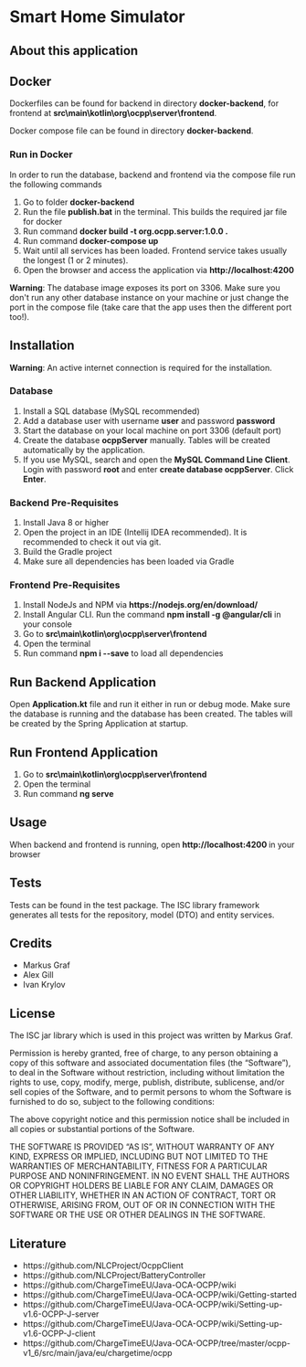 # Smart Home Simulator

## About this application


## Docker
Dockerfiles can be found for backend in directory <b>docker-backend</b>, for frontend at
<b>src\main\kotlin\org\ocpp\server\frontend</b>.

Docker compose file can be found in directory <b>docker-backend</b>.

### Run in Docker
In order to run the database, backend and frontend via the compose file run the following commands
<ol>
    <li>Go to folder <b>docker-backend</b></li>
    <li>Run the file <b>publish.bat</b> in the terminal. This builds the required jar file for docker</li>
    <li>Run command <b>docker build -t org.ocpp.server:1.0.0 .</b></li>
    <li>Run command <b>docker-compose up</b></li>
    <li>Wait until all services has been loaded. Frontend service takes usually the longest (1 or 2 minutes).</li>
    <li>Open the browser and access the application via <b>http://localhost:4200</b></li>
</ol>

<b>Warning</b>: The database image exposes its port on 3306. Make sure you don't run any other database instance on your machine
or just change the port in the compose file (take care that the app uses then the different port too!).

## Installation
<b>Warning</b>: An active internet connection is required for the installation.

### Database
<ol>
    <li>Install a SQL database (MySQL recommended)</li>
    <li>Add a database user with username <b>user</b> and password <b>password</b></li>
    <li>Start the database on your local machine on port 3306 (default port)</li>
    <li>Create the database <b>ocppServer</b> manually. Tables will be created automatically by the application.</li>
    <li>If you use MySQL, search and open the <b>MySQL Command Line Client</b>. Login with password <b>root</b> and
    enter <b>create database ocppServer</b>. Click <b>Enter</b>.</li>
</ol>

### Backend Pre-Requisites
<ol>
    <li>Install Java 8 or higher</li>
    <li>Open the project in an IDE (Intellij IDEA recommended). It is recommended to check it out via git.</li>
    <li>Build the Gradle project</li>
    <li>Make sure all dependencies has been loaded via Gradle</li>
</ol>

### Frontend Pre-Requisites
<ol>
    <li>Install NodeJs and NPM via <b>https://nodejs.org/en/download/</b></li>
    <li>Install Angular CLI. Run the command <b>npm install -g @angular/cli</b> in your console</li>
    <li>Go to <b>src\main\kotlin\org\ocpp\server\frontend</b></li>
    <li>Open the terminal</li>
    <li>Run command <b>npm i --save</b> to load all dependencies</li>
</ol>

## Run Backend Application
Open <b>Application.kt</b> file and run it either in run or debug mode. Make sure the database is running and the database
has been created. The tables will be created by the Spring Application at startup.

## Run Frontend Application
<ol>
    <li>Go to <b>src\main\kotlin\org\ocpp\server\frontend</b></li>
    <li>Open the terminal</li>
    <li>Run command <b>ng serve</b></li>
</ol>

## Usage
When backend and frontend is running, open <b>http://localhost:4200 </b> in your browser

## Tests
Tests can be found in the test package. The ISC library framework generates all tests for the
repository, model (DTO) and entity services.

## Credits
<ul>
    <li>Markus Graf</li>
    <li>Alex Gill</li>
    <li>Ivan Krylov</li>
</ul>

## License
The ISC jar library which is used in this project was written by Markus Graf.

Permission is hereby granted, free of charge, to any person obtaining a copy of this software and associated
documentation files (the “Software”), to deal in the Software without restriction, including without limitation the
rights to use, copy, modify, merge, publish, distribute, sublicense, and/or sell copies of the Software, and to permit
persons to whom the Software is furnished to do so, subject to the following conditions:

The above copyright notice and this permission notice shall be included in all copies or substantial portions of the
Software.

THE SOFTWARE IS PROVIDED “AS IS”, WITHOUT WARRANTY OF ANY KIND, EXPRESS OR IMPLIED, INCLUDING BUT NOT LIMITED TO THE
WARRANTIES OF MERCHANTABILITY, FITNESS FOR A PARTICULAR PURPOSE AND NONINFRINGEMENT. IN NO EVENT SHALL THE AUTHORS OR
COPYRIGHT HOLDERS BE LIABLE FOR ANY CLAIM, DAMAGES OR OTHER LIABILITY, WHETHER IN AN ACTION OF CONTRACT, TORT OR
OTHERWISE, ARISING FROM, OUT OF OR IN CONNECTION WITH THE SOFTWARE OR THE USE OR OTHER DEALINGS IN THE SOFTWARE.

## Literature
<ul>
    <li>https://github.com/NLCProject/OcppClient</li>
    <li>https://github.com/NLCProject/BatteryController</li>
    <li>https://github.com/ChargeTimeEU/Java-OCA-OCPP/wiki</li>
    <li>https://github.com/ChargeTimeEU/Java-OCA-OCPP/wiki/Getting-started</li>
    <li>https://github.com/ChargeTimeEU/Java-OCA-OCPP/wiki/Setting-up-v1.6-OCPP-J-server</li>
    <li>https://github.com/ChargeTimeEU/Java-OCA-OCPP/wiki/Setting-up-v1.6-OCPP-J-client</li>
    <li>https://github.com/ChargeTimeEU/Java-OCA-OCPP/tree/master/ocpp-v1_6/src/main/java/eu/chargetime/ocpp</li>
</ul>
